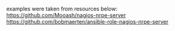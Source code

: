 examples were taken from resources below:
https://github.com/Mooash/nagios-nrpe-server
https://github.com/bobmaerten/ansible-role-nagios-nrpe-server